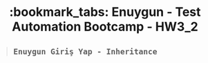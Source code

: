 <h1 align="center"> :bookmark_tabs: Enuygun - Test Automation Bootcamp - HW3_2 </h1>
 

> ##  ``` Enuygun Giriş Yap - Inheritance ```
